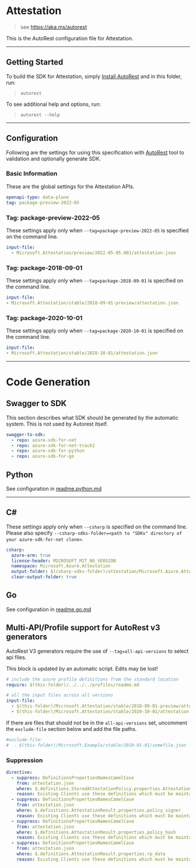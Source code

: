 # Attestation

> see https://aka.ms/autorest

This is the AutoRest configuration file for Attestation.

---

## Getting Started

To build the SDK for Attestation, simply [Install AutoRest](https://aka.ms/autorest/install) and in this folder, run:

> `autorest`

To see additional help and options, run:

> `autorest --help`

---

## Configuration

Following are the settings for using this specification with [AutoRest](https://aka.ms/autorest) tool to validation and optionally generate SDK.

### Basic Information

These are the global settings for the Attestation APIs.

``` yaml
openapi-type: data-plane
tag: package-preview-2022-05
```


### Tag: package-preview-2022-05

These settings apply only when `--tag=package-preview-2022-05` is specified on the command line.

```yaml $(tag) == 'package-preview-2022-05'
input-file:
  - Microsoft.Attestation/preview/2022-05-05.001/attestation.json
```
### Tag: package-2018-09-01

These settings apply only when `--tag=package-2018-09-01` is specified on the command line.

``` yaml $(tag) == 'package-2018-09-01'
input-file:
- Microsoft.Attestation/stable/2018-09-01-preview/attestation.json
```

### Tag: package-2020-10-01

These settings apply only when `--tag=package-2020-10-01` is specified on the command line.

``` yaml $(tag) == 'package-2020-10-01'
input-file:
- Microsoft.Attestation/stable/2020-10-01/attestation.json
```

---

# Code Generation

## Swagger to SDK

This section describes what SDK should be generated by the automatic system.
This is not used by Autorest itself.

``` yaml $(swagger-to-sdk)
swagger-to-sdk:
  - repo: azure-sdk-for-net
  - repo: azure-sdk-for-net-track2
  - repo: azure-sdk-for-python
  - repo: azure-sdk-for-go
```

## Python

See configuration in [readme.python.md](./readme.python.md)

---

## C#

These settings apply only when `--csharp` is specified on the command line.
Please also specify `--csharp-sdks-folder=<path to "SDKs" directory of your azure-sdk-for-net clone>`.

``` yaml $(csharp)
csharp:
  azure-arm: true
  license-header: MICROSOFT_MIT_NO_VERSION
  namespace: Microsoft.Azure.Attestation
  output-folder: $(csharp-sdks-folder)/attestation/Microsoft.Azure.Attestation/src/Generated
  clear-output-folder: true
```

## Go

See configuration in [readme.go.md](./readme.go.md)

## Multi-API/Profile support for AutoRest v3 generators

AutoRest V3 generators require the use of `--tag=all-api-versions` to select api files.

This block is updated by an automatic script. Edits may be lost!

``` yaml $(tag) == 'all-api-versions' /* autogenerated */
# include the azure profile definitions from the standard location
require: $(this-folder)/../../../profiles/readme.md

# all the input files across all versions
input-file:
  - $(this-folder)/Microsoft.Attestation/stable/2018-09-01-preview/attestation.json
  - $(this-folder)/Microsoft.Attestation/stable/2020-10-01/attestation.json
```

If there are files that should not be in the `all-api-versions` set,
uncomment the  `exclude-file` section below and add the file paths.

``` yaml $(tag) == 'all-api-versions'
#exclude-file: 
#  - $(this-folder)/Microsoft.Example/stable/2010-01-01/somefile.json
```

### Suppression

``` yaml
directive:
  - suppress: DefinitionsPropertiesNamesCamelCase
    from: attestation.json
    where: $.definitions.StoredAttestationPolicy.properties.AttestationPolicy
    reason: Existing Clients use these definitions which must be maintained.
  - suppress: DefinitionsPropertiesNamesCamelCase
    from: attestation.json
    where: $.definitions.AttestationResult.properties.policy_signer
    reason: Existing Clients use these definitions which must be maintained.
  - suppress: DefinitionsPropertiesNamesCamelCase
    from: attestation.json
    where: $.definitions.AttestationResult.properties.policy_hash
    reason: Existing Clients use these definitions which must be maintained.
  - suppress: DefinitionsPropertiesNamesCamelCase
    from: attestation.json
    where: $.definitions.AttestationResult.properties.rp_data
    reason: Existing Clients use these definitions which must be maintained.
```
